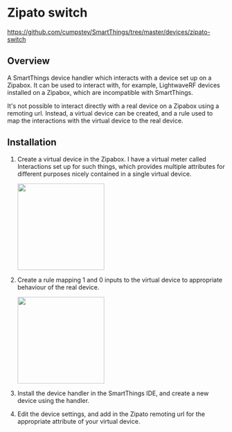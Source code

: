 # Zipato switch

https://github.com/cumpstey/SmartThings/tree/master/devices/zipato-switch

## Overview

A SmartThings device handler which interacts with a device set up on a Zipabox. It can be used to interact with, for example, LightwaveRF devices installed on a Zipabox, which are incompatible with SmartThings.

It's not possible to interact directly with a real device on a Zipabox using a remoting url. Instead, a virtual device can be created, and a rule used to map the interactions with the virtual device to the real device.

## Installation

1. Create a virtual device in the Zipabox. I have a virtual meter called Interactions set up for such things, which provides multiple attributes for different purposes nicely contained in a single virtual device.
    
    <img src="https://raw.githubusercontent.com/cumpstey/SmartThings/master/documentation/devicetypes/zipato-switch/assets/zipabox-virtual-meter.jpg" width="200">

2. Create a rule mapping 1 and 0 inputs to the virtual device to appropriate behaviour of the real device.

    <img src="https://raw.githubusercontent.com/cumpstey/SmartThings/master/documentation/devicetypes/zipato-switch/assets/zipabox-example-rule.jpg" width="200">

3. Install the device handler in the SmartThings IDE, and create a new device using the handler.

4. Edit the device settings, and add in the Zipato remoting url for the appropriate attribute of your virtual device.

